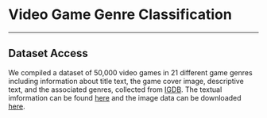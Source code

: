 # Video Game Genre Classification
---
## Dataset Access
We compiled a dataset of 50,000 video games in 21 different game genres including information about title text, the game cover image, descriptive text, and the associated genres, collected from [IGDB](http://igdb.com). The textual imformation can be found [here](https://github.com/yuhangjiang22/video-game-genre-classificaion/blob/main/Dataset.csv) and the image data can be downloaded [here](https://drive.google.com/file/d/1IQTUygonZ4aTPTXrtAGFm1UFFQFPF2Tf/view?usp=sharing).
